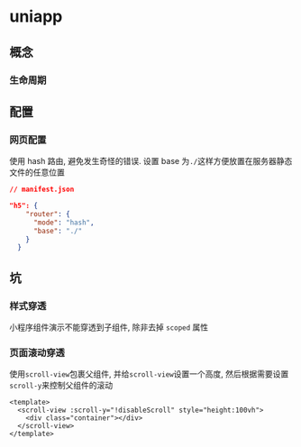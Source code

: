 # uniapp

## 概念

### 生命周期

## 配置

### 网页配置

使用 hash 路由, 避免发生奇怪的错误. 设置 base 为`./`这样方便放置在服务器静态文件的任意位置

```json
// manifest.json

"h5": {
    "router": {
      "mode": "hash",
      "base": "./"
    }
  }
```

## 坑

### 样式穿透

小程序组件演示不能穿透到子组件, 除非去掉 `scoped` 属性

### 页面滚动穿透

使用`scroll-view`包裹父组件, 并给`scroll-view`设置一个高度, 然后根据需要设置`scroll-y`来控制父组件的滚动

```vue
<template>
  <scroll-view :scroll-y="!disableScroll" style="height:100vh">
    <div class="container"></div>
  </scroll-view>
</template>
```
